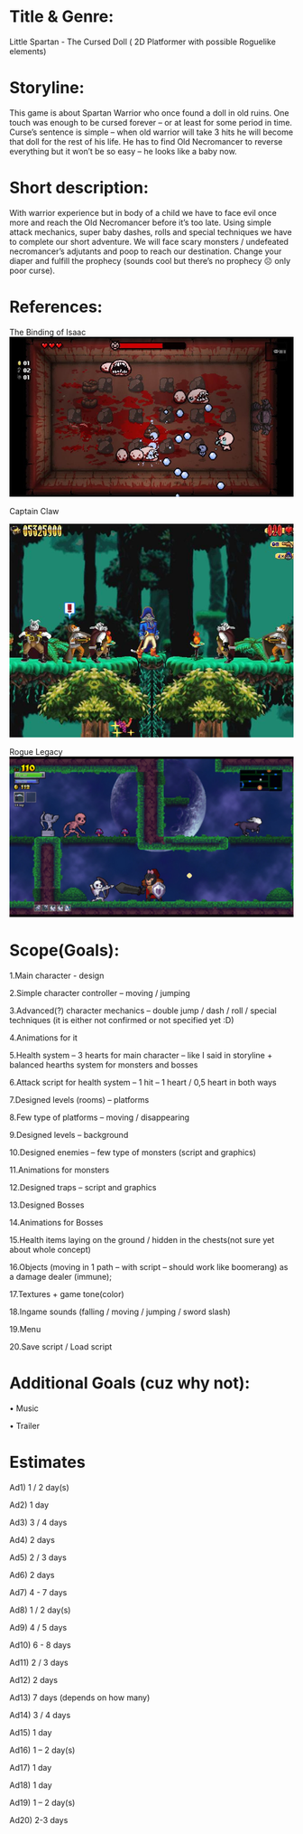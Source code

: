 # Title & Genre:
Little Spartan - The Cursed Doll ( 2D Platformer with possible Roguelike elements)

# Storyline:
This game is about Spartan Warrior who once found a doll in old ruins. One touch was enough to be cursed forever – or at least for some period in time. Curse’s sentence is simple – when old warrior will take 3 hits he will become that doll for the rest of his life. He has to find Old Necromancer to reverse everything but it won’t be so easy – he looks like a baby now.

# Short description:
With warrior experience but in body of a child we have to face evil once more and reach the Old Necromancer before it’s too late. Using simple attack mechanics, super baby dashes, rolls and special techniques we have to complete our short adventure. We will face scary monsters / undefeated necromancer’s adjutants and poop to reach our destination. Change your diaper and fulfill the prophecy (sounds cool but there’s no prophecy ☹ only poor curse).

# References:
The Binding of Isaac
![The Binding of Isaac](/References/isaac.jpg)

Captain Claw

![Captain Claw](References/3.jpg)

Rogue Legacy
![Rogue Legacy](/References/RLegacy.jpg)

# Scope(Goals):
1.Main character - design

2.Simple character controller – moving / jumping 

3.Advanced(?) character mechanics – double jump / dash / roll / special techniques (it is either not confirmed or not specified yet :D)

4.Animations for it

5.Health system – 3 hearts for main character – like I said in storyline + balanced hearths system for monsters and bosses

6.Attack script for health system – 1 hit – 1 heart / 0,5 heart in both ways

7.Designed levels (rooms) – platforms 

8.Few type of platforms – moving / disappearing 

9.Designed levels – background

10.Designed enemies – few type of monsters (script and graphics)

11.Animations for monsters

12.Designed traps – script and graphics

13.Designed Bosses 

14.Animations for Bosses

15.Health items laying on the ground / hidden in the chests(not sure yet about whole concept)

16.Objects (moving in 1 path – with script – should work like boomerang) as a damage dealer (immune);

17.Textures + game tone(color)

18.Ingame sounds (falling / moving / jumping / sword slash)

19.Menu

20.Save script / Load script

# Additional Goals (cuz why not):
•	Music

•	Trailer

# Estimates
 
Ad1) 1 / 2 day(s)

Ad2) 1 day

Ad3) 3 / 4 days

Ad4) 2 days

Ad5) 2 / 3 days

Ad6) 2 days

Ad7) 4 - 7 days

Ad8) 1 / 2 day(s)

Ad9) 4 / 5 days

Ad10) 6 - 8 days

Ad11) 2 / 3 days

Ad12) 2 days

Ad13) 7 days (depends on how many)

Ad14) 3 / 4 days

Ad15) 1 day

Ad16) 1 – 2 day(s)

Ad17) 1 day 

Ad18) 1 day

Ad19) 1 – 2 day(s)

Ad20) 2-3 days
 


